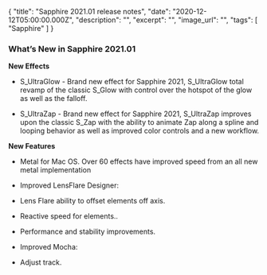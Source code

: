 {
  "title": "Sapphire 2021.01 release notes",
  "date": "2020-12-12T05:00:00.000Z",
  "description": "",
  "excerpt": "",
  "image_url": "",
  "tags": [
    "Sapphire"
  ]
}


### What’s New in Sapphire 2021.01


**New Effects**

* S_UltraGlow - Brand new effect for Sapphire 2021, S_UltraGlow total revamp of the classic S_Glow with control over the hotspot of the glow as well as the falloff.

* S_UltraZap - Brand new effect for Sapphire 2021, S_UltraZap improves upon the classic S_Zap with the ability to animate Zap along a spline and looping behavior as well as improved color controls and a new workflow.


**New Features**

* Metal for Mac OS. Over 60 effects have improved speed from an all new metal implementation

* Improved LensFlare Designer:

* Lens Flare ability to offset elements off axis.

* Reactive speed for elements..

* Performance and stability improvements.

* Improved Mocha:

* Adjust track.
